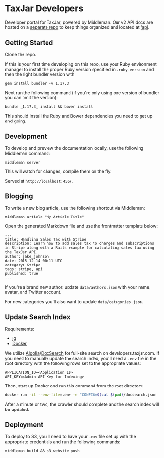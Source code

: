 # TaxJar Developers

Developer portal for TaxJar, powered by Middleman. Our v2 API docs are hosted on a [separate repo](https://github.com/taxjar/taxjar-api-docs) to keep things organized and located at [/api](https://developers.taxjar.com/api).

## Getting Started

Clone the repo.

If this is your first time developing on this repo, use your Ruby environment manager to install the proper Ruby version specified in `.ruby-version` and then the right bundler version with
```
gem install bundler -v 1.17.3
```

Next run the following command (if you're only using one version of bundler you can omit the version):
```
bundle _1.17.3_ install && bower install
```

This should install the Ruby and Bower dependencies you need to get up and going.

## Development

To develop and preview the documentation locally, use the following Middleman command:

```
middleman server
```

This will watch for changes, compile them on the fly.

Served at `http://localhost:4567`.

## Blogging

To write a new blog article, use the following shortcut via Middleman:

```
middleman article "My Article Title"
```

Open the generated Markdown file and use the frontmatter template below:

```
---
title: Handling Sales Tax with Stripe
description: Learn how to add sales tax to charges and subscriptions in Stripe along with a Rails example for calculating sales tax using the TaxJar API.
author: jake_johnson
date: 2015-12-14 00:11 UTC
category: Stripe
tags: stripe, api
published: true
---
```

If you're a brand new author, update `data/authors.json` with your name, avatar, and Twitter account.

For new categories you'll also want to update `data/categories.json`.

## Update Search Index

Requirements:
- [jq](https://stedolan.github.io/jq/download/)
- [Docker](https://docs.docker.com/install/overview/)

We utilize [Algolia](https://www.algolia.com/)/[DocSearch](https://community.algolia.com/docsearch/) for full-site search on developers.taxjar.com. If you need to manually update the search index, you'll need a `.env` file in the root directory with the following rows set to the appropriate values:

```
APPLICATION_ID=<Application ID>
API_KEY=<Admin API Key for Indexing>
```

Then, start up Docker and run this command from the root directory:
```bash
docker run -it --env-file=.env -e "CONFIG=$(cat $(pwd)/docsearch.json | jq -r tostring)" algolia/docsearch-scraper
```

After a minute or two, the crawler should complete and the search index will be updated.

## Deployment

To deploy to S3, you'll need to have your `.env` file set up with the appropriate credentials and run the following commands:

```
middleman build && s3_website push
```
